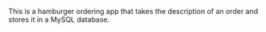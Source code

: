 This is a hamburger ordering app that takes the description of an order and stores it in a MySQL database.
